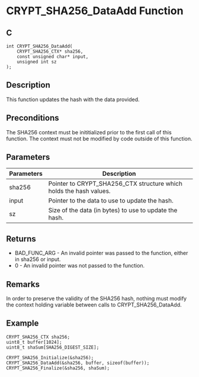 # CRYPT_SHA256_DataAdd Function

## C
    int CRYPT_SHA256_DataAdd(
        CRYPT_SHA256_CTX* sha256, 
        const unsigned char* input, 
        unsigned int sz
    );

## Description

This function updates the hash with the data provided.

## Preconditions

The SHA256 context must be inititialized prior to the first call of this function. The context must not be modified by code outside of this function.

## Parameters
|Parameters |Description |
|---|---|
|sha256 |Pointer to CRYPT_SHA256_CTX structure which holds the hash values.  |
|input |Pointer to the data to use to update the hash. |
|sz |Size of the data (in bytes) to use to update the hash. |

## Returns 
- BAD_FUNC_ARG - An invalid pointer was passed to the function, either in sha256 or input.
- 0 - An invalid pointer was not passed to the function. 

## Remarks 

In order to preserve the validity of the SHA256 hash, nothing must modify the context holding variable between calls to CRYPT_SHA256_DataAdd. 

## Example 

    CRYPT_SHA256_CTX sha256;
    uint8_t buffer[1024];
    uint8_t shaSum[SHA256_DIGEST_SIZE];

    CRYPT_SHA256_Initialize(&sha256);
    CRYPT_SHA256_DataAdd(&sha256, buffer, sizeof(buffer));
    CRYPT_SHA256_Finalize(&sha256, shaSum);